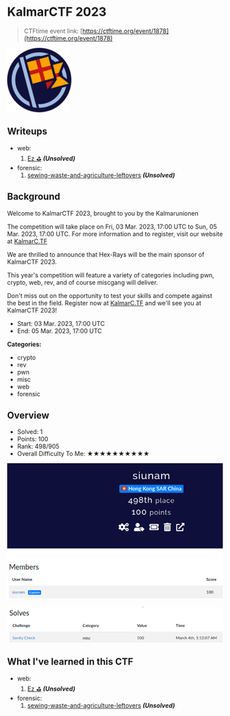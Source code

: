 # KalmarCTF 2023

> CTFtime event link: [https://ctftime.org/event/1878](https://ctftime.org/event/1878)

![](https://raw.githubusercontent.com/siunam321/CTF-Writeups/main/KalmarCTF-2023/images/banner.png)

## Writeups

- web:
    1. [Ez ⛳](https://siunam321.github.io/ctf/KalmarCTF-2023/web/Ez-⛳/) ***(Unsolved)***
- forensic:
    1. [sewing-waste-and-agriculture-leftovers](https://siunam321.github.io/ctf/KalmarCTF-2023/forensic/sewing-waste-and-agriculture-leftovers/) ***(Unsolved)***

## Background

Welcome to KalmarCTF 2023, brought to you by the Kalmarunionen

The competition will take place on Fri, 03 Mar. 2023, 17:00 UTC to Sun, 05 Mar. 2023, 17:00 UTC. For more information and to register, visit our website at [KalmarC.TF](http://KalmarC.TF)

We are thrilled to announce that Hex-Rays will be the main sponsor of KalmarCTF 2023.

This year's competition will feature a variety of categories including pwn, crypto, web, rev, and of course miscgang will deliver.

Don't miss out on the opportunity to test your skills and compete against the best in the field. Register now at [KalmarC.TF](http://KalmarC.TF) and we'll see you at KalmarCTF 2023!

- Start: 03 Mar. 2023, 17:00 UTC
- End: 05 Mar. 2023, 17:00 UTC

**Categories:**

- crypto
- rev
- pwn
- misc
- web
- forensic

## Overview

- Solved: 1
- Points: 100
- Rank: 498/905
- Overall Difficulty To Me: ★★★★★★★★★★

![](https://raw.githubusercontent.com/siunam321/CTF-Writeups/main/KalmarCTF-2023/images/score.png)

![](https://raw.githubusercontent.com/siunam321/CTF-Writeups/main/KalmarCTF-2023/images/solves.png)

## What I've learned in this CTF

- web:
    1. [Ez ⛳](https://siunam321.github.io/ctf/KalmarCTF-2023/web/Ez-⛳/) ***(Unsolved)***
- forensic:
    1. [sewing-waste-and-agriculture-leftovers](https://siunam321.github.io/ctf/KalmarCTF-2023/forensic/sewing-waste-and-agriculture-leftovers/) ***(Unsolved)***